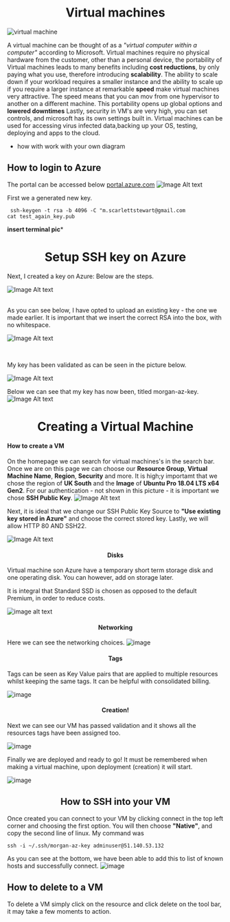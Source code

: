 

# <center>  Virtual machines <center/>

![virtual machine](https://cdn-dynmedia-1.microsoft.com/is/image/microsoftcorp/what-is-a-virtual-machine_overview-img?resMode=sharp2&op_usm=1.5,0.65,15,0&wid=1280&hei=431&qlt=95)

A virtual machine can be thought of as a *"virtual computer within a computer"* according to Microsoft. Virtual machines require no physical hardware from the customer, other than a personal device, the portability of Virtual machines leads to many benefits including **cost reductions**, by only paying what you use, therefore introducing **scalability**. The ability to scale down if your workload requires a smaller instance and the ability to scale up if you require a larger instance at remarkable **speed** make virtual machines very attractive. The speed means that you can mov from one hypervisor to another on a different machine. This portability opens up global options and **lowered downtimes** Lastly, security in VM's are very high, you can set controls, and microsoft has its own settings built in. Virtual machines can be used for accessing virus infected data,backing up your OS, testing, deploying and apps to the cloud.

- how with work with your own diagram



## How to login to Azure
The portal can be accessed below
[portal.azure.com](aws.amazon.com/partners/success/nasa-image-library/)
![Image Alt text](../images/Microsoft_Azure.png)



First we a generated new key.
``` 
 ssh-keygen -t rsa -b 4096 -C "m.scarlettstewart@gmail.com
cat test_again_key.pub
``` 
**insert terminal pic***

# <center> Setup SSH key on Azure <center>
Next, I created a key on Azure: Below are the steps.

![Image Alt text](../images/Create_an_SSH_key.png)

<br>
As you can see below, I have opted to upload an existing key - the one we made earlier. It is important that we insert the correct RSA into the box, with no whitespace.
<br>

![Image Alt text](../images/home_ssh.png)

<br>

My key has been validated as can be seen in the picture below.

![Image Alt text](../images/validation_keys.png)

Below we can see that my key has now been, titled morgan-az-key.
![Image Alt text](../images/creation_keys.png)


# <center> Creating a Virtual Machine <center/>



#### How to create a VM

On the homepage we can search for virtual machines's in the search bar. Once we are on this page we can choose our **Resource Group**, **Virtual Machine Name**, **Region**, **Security** and more. It is high;y importamt that we chose the region of **UK South** and the **Image** of **Ubuntu Pro 18.04 LTS x64 Gen2**. For our authentication - not shown in this picture - it is important we chose **SSH Public Key**.
![Image Alt text](../images/beginning.png)

Next, it is ideal that we change our SSH Public Key Source to **"Use existing key stored in Azure"** and choose the correct stored key. Lastly, we will allow HTTP 80 AND SSH22.

![Image Alt text](../images/Azure%20now%20automatically%20generates%20an%20SSH%20key%20pair%20for%20you%20and%20allows%20you%20to.png)

#### <center> Disks <center/>

Virtual machine son Azure have a temporary short term storage disk and one operating disk. You can however, add on storage later.

It is integral that Standard SSD is chosen as opposed to the default Premium, in order to reduce costs.

![image alt text](../images/disks.png)

#### <center> Networking <center/>

Here we can see the networking choices.
![image](../images/%20_Virtual_machines.png)


#### <center> Tags <center/>

Tags can be seen as Key Value pairs that are applied to multiple resources whilst keeping the same tags. It can be helpful with consolidated billing.

![image](../images/Home_Virtual_machines.png)

#### <center> Creation! <center/>

Next we can see our VM has passed validation and it shows all the resources tags have been assigned too.

![image](../images/vm_valid.png)

Finally we are deployed and ready to go! It must be remembered when making a virtual machine, upon deployment (creation) it will start.

![image](../images/deployment_complete.png)

## <center> How to SSH into your VM <center/>

Once created you can connect to your VM by clicking connect in the top left corner and choosing the first option. You will then choose **"Native"**, and copy the second line of linux.
My command was 
``` 
ssh -i ~/.ssh/morgan-az-key adminuser@51.140.53.132
``` 
As you can see at the bottom, we have been able to add this to list of known hosts and successfully connect.
![image](../images/terminal.png)


## How to delete to a VM

To delete a VM simply click on the resource and click  delete on the tool bar, it may take a few moments to action. 




